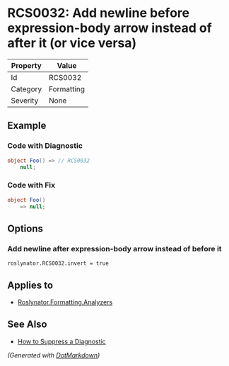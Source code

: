 # RCS0032: Add newline before expression\-body arrow instead of after it \(or vice versa\)

| Property | Value      |
| -------- | ---------- |
| Id       | RCS0032    |
| Category | Formatting |
| Severity | None       |

## Example

### Code with Diagnostic

```csharp
object Foo() => // RCS0032
    null;
```

### Code with Fix

```csharp
object Foo()
    => null;
```

## Options

### Add newline after expression\-body arrow instead of before it

```editorconfig
roslynator.RCS0032.invert = true
```

## Applies to

* [Roslynator.Formatting.Analyzers](https://www.nuget.org/packages/Roslynator.Formatting.Analyzers)

## See Also

* [How to Suppress a Diagnostic](../HowToConfigureAnalyzers.md#how-to-suppress-a-diagnostic)


*\(Generated with [DotMarkdown](http://github.com/JosefPihrt/DotMarkdown)\)*